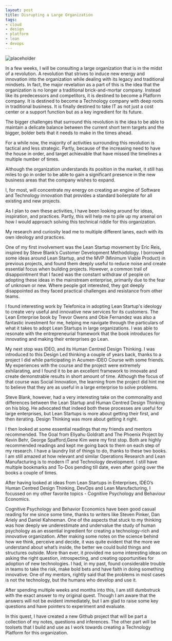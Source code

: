 ```yaml
---
layout: post
title: Disrupting a Large Organization
tags:
- cloud
- design
- platform
- lean
- devops
---
```


![placeholder](https://vivekjuneja.files.wordpress.com/2015/03/revolution-large-enterprise.jpg?w=660
 "office space")


In a few weeks, I will be consulting a large organization that is in the midst of a revolution. A revolution that strives to induce new energy and innovation into the organization while dealing with its legacy and traditional mindsets. In fact, the major revelation as a part of this is the idea that the organization is no longer a traditional brick-and-mortar company. Instead like its predecessors and competitors, it is destined to become a Platform company. It is destined to become a Technology company with deep roots in traditional business. It is finally destined to take IT as not just a cost center or a support function but as a key ingredient for its future.

The bigger challenges that surround this revolution is the idea to be able to maintain a delicate balance between the current short term targets and the bigger, bolder bets that it needs to make in the times ahead.

For a while now, the majority of activities surrounding this revolution is tactical and less strategic. Partly, because of the increasing need to have the house in order, and target achievable that have missed the timelines a multiple number of times.

Although the organization understands its position in the market, it still has miles to go in order to be able to gain a significant presence in the new business areas that the company wishes to expand.

I, for most, will concentrate my energy on creating an engine of Software and Technology innovation that provides a standard boilerplate for all existing and new projects.

As I plan to own these activities, I have been looking around for ideas, inspiration, and practices. Partly, this will help me to pile up my arsenal on how I would approach solving this technical riddle for this organization.

My research and curiosity lead me to multiple different lanes, each with its own ideology and practices.

One of my first involvement was the Lean Startup movement by Eric Reis, inspired by Steve Blank’s Customer Development Methodology. I borrowed some ideas around Lean Startup, and the MVP (Minimum Viable Product) in previous projects, and found them deeply useful to reduce noise and create essential focus when building projects. However, a common trail of disappointment that I faced was the constant withdraw of people on adopting these ideas in the mainstream enterprise, primarily due to the fear of unknown or new. Where people got interested, they got deeply disappointed as they faced practical challenges and resistance from other teams.

I found interesting work by Telefonica in adopting Lean Startup's ideology to create very useful and innovative new services for its customers. The Lean Enterprise book by Trevor Owens and Obie Fernandez was also a fantastic investment for me, helping me navigate through the particulars of what it takes to adopt Lean Startups in large organizations. I was able to resonate with the entrepreneurial framework that the book introduces for innovating and making their enterprises go Lean.

My next stop was IDEO, and its Human Centred Design Thinking. I was introduced to this Design Led thinking a couple of years back, thanks to a project I did while participating in Acumen-IDEO Course with some friends. My experiences with the course and the project were extremely exhilarating, and I found it to be an excellent framework to innovate and create demonstrable results in short amount of time. Although the focus of that course was Social Innovation, the learning from the project did hint me to believe that they are as useful in a large enterprise to solve problems.

Steve Blank, however, had a very interesting take on the commonality and differences between the Lean Startup and Human Centred Design Thinking on his blog. He advocated that indeed both these processes are useful for large enterprises, but Lean Startups is more about getting their first, and then iterating. Design Thinking was more about getting it right.

I then looked at some essential readings that my friends and mentors recommended. The Goal from Eliyahu Goldratt and The Phoenix Project by Kevin Behr, George Spafford,Gene Kim were my first stop. Both are highly recommended readings and kept me going back to them on each step of my research. I have a laundry list of things to do, thanks to these two books. I am still amazed at how relevant and similar Operations Research and Lean Manufacturing is to modern IT and Technology development. I still have multiple bookmarks and To-Dos pending till date, even after going over the books a couple of times.

After having looked at ideas from Lean Startups in Enterprises, IDEO’s Human Centred Design Thinking, DevOps and Lean Manufacturing, I focussed on my other favorite topics - Cognitive Psychology and Behaviour Economics.

Cognitive Psychology and Behavior Economics have been good casual reading for me since some time, thanks to writers like Steven Pinker, Dan Ariely and Daniel Kahneman. One of the aspects that stuck to my thinking was how deeply we underestimate and undervalue the study of human psychology as an essential ingredient for creating a technology-rich and innovative organization. After making some notes on the science behind how we think, perceive and decide, it was quite evident that the more we understand about what’s inside, the better we could build things and structures outside. More than ever, it provided me some interesting ideas on asking the right question, introspecting, and creating opportunities for adoption of new technologies. I had, in my past, found considerable trouble in teams to take the risk, make bold bets and have faith in doing something innovative. One of my mentors, rightly said that the problems in most cases is not the technology, but the humans who develop and use it.

After spending multiple weeks and months into this, I am still dumbstruck with the exact answer to my original quest. Though I am aware that the answers will not be evident immediately, but I am glad to raise some key questions and have pointers to experiment and evaluate.

In this quest, I have created a new Github project that will be part a collection of my notes, questions and inferences. The other part will be toolsets that I build and use as I work towards creating a Technology Platform for this organization.

